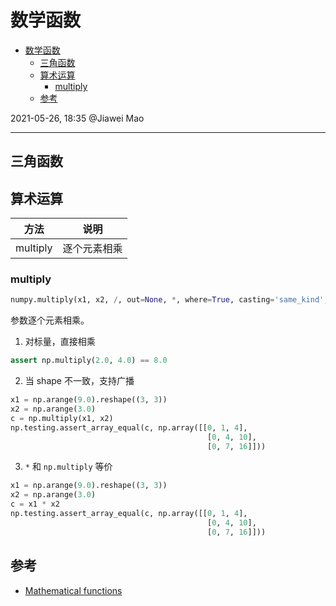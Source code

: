 # 数学函数

- [数学函数](#数学函数)
  - [三角函数](#三角函数)
  - [算术运算](#算术运算)
    - [multiply](#multiply)
  - [参考](#参考)

2021-05-26, 18:35
@Jiawei Mao
***

## 三角函数

## 算术运算

|方法|说明|
|---|---|
|multiply|逐个元素相乘|

### multiply

```py
numpy.multiply(x1, x2, /, out=None, *, where=True, casting='same_kind', order='K', dtype=None, subok=True[, signature, extobj]) = <ufunc 'multiply'>
```

参数逐个元素相乘。

1. 对标量，直接相乘

```py
assert np.multiply(2.0, 4.0) == 8.0
```

2. 当 shape 不一致，支持广播

```py
x1 = np.arange(9.0).reshape((3, 3))
x2 = np.arange(3.0)
c = np.multiply(x1, x2)
np.testing.assert_array_equal(c, np.array([[0, 1, 4],
                                            [0, 4, 10],
                                            [0, 7, 16]]))
```

3. `*` 和 `np.multiply` 等价

```py
x1 = np.arange(9.0).reshape((3, 3))
x2 = np.arange(3.0)
c = x1 * x2
np.testing.assert_array_equal(c, np.array([[0, 1, 4],
                                            [0, 4, 10],
                                            [0, 7, 16]]))
```

## 参考

- [Mathematical functions](https://numpy.org/devdocs/reference/routines.math.html)
